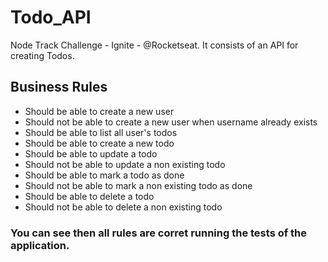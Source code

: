 # Todo_API
Node Track Challenge - Ignite - @Rocketseat. It consists of an API for creating Todos.

## Business Rules

- Should be able to create a new user
- Should not be able to create a new user when username already exists
- Should be able to list all user's todos
- Should be able to create a new todo
- Should be able to update a todo
- Should not be able to update a non existing todo
- Should be able to mark a todo as done
- Should not be able to mark a non existing todo as done
- Should be able to delete a todo
- Should not be able to delete a non existing todo

### You can see then all rules are corret running the tests of the application.

